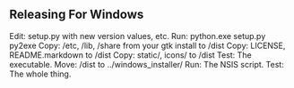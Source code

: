 ## Releasing For Windows

Edit: setup.py with new version values, etc.
Run: python.exe setup.py py2exe
Copy: /etc, /lib, /share from your gtk install to /dist
Copy: LICENSE, README.markdown to /dist
Copy: static/, icons/ to /dist
Test: The executable.
Move: /dist to ../windows_installer/
Run: The NSIS script.
Test: The whole thing.